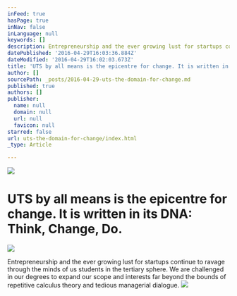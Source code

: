 ```yaml
---
inFeed: true
hasPage: true
inNav: false
inLanguage: null
keywords: []
description: Entrepreneurship and the ever growing lust for startups continue to ravage through the minds of us students in the tertiary sphere. We are challenged in our degrees to expand our scope and interests far beyond the bounds of repetitive calculus theory and tedious managerial dialogue.
datePublished: '2016-04-29T16:03:36.884Z'
dateModified: '2016-04-29T16:02:03.673Z'
title: 'UTS by all means is the epicentre for change. It is written in its DNA: Think, Change, Do.'
author: []
sourcePath: _posts/2016-04-29-uts-the-domain-for-change.md
published: true
authors: []
publisher:
  name: null
  domain: null
  url: null
  favicon: null
starred: false
url: uts-the-domain-for-change/index.html
_type: Article

---
```

![](https://the-grid-user-content.s3-us-west-2.amazonaws.com/583c6778-72f8-498d-9326-945152f46488.jpg)

# UTS by all means is the epicentre for change. It is written in its DNA: Think, Change, Do.
![](https://the-grid-user-content.s3-us-west-2.amazonaws.com/07f14cf2-e9ee-4e0f-8112-2b5cba1289de.jpg)

Entrepreneurship and the ever growing lust for startups continue to ravage through the minds of us students in the tertiary sphere. We are challenged in our degrees to expand our scope and interests far beyond the bounds of repetitive calculus theory and tedious managerial dialogue.
![](https://the-grid-user-content.s3-us-west-2.amazonaws.com/9df818ab-b0f1-479e-9b35-9401933de15c.jpg)